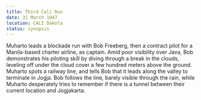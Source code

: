 ```yaml
---
title: Third Cali Run
date: 31 March 1947
location: CALI Dakota
status: synopsis
---
```


Muharto leads a blockade run with Bob Freeberg, then a contract pilot for a Manila-based charter airline, as captain. Amid poor visibility over Java, Bob demonstrates his piloting skill by diving through a break in the clouds, leveling off under the cloud cover a few hundred meters above the ground. Muharto spots a railway line, and tells Bob that it leads along the valley to terminate in Jogja. Bob follows the line, barely visible through the rain, while Muharto desperately tries to remember if there is a tunnel between their current location and Jogjakarta.

